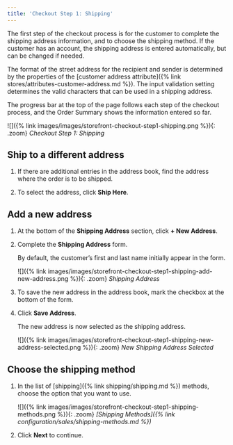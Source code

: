 ```yaml
---
title: 'Checkout Step 1: Shipping'
---
```


The first step of the checkout process is for the customer to complete the shipping address information, and to choose the shipping method. If the customer has an account, the shipping address is entered automatically, but can be changed if needed.

<div class="edition-ee" markdown="1">
The format of the street address for the recipient and sender is determined by the properties of the [customer address attribute]({% link stores/attributes-customer-address.md %}). The input validation setting determines the valid characters that can be used in a shipping address.
</div>

The progress bar at the top of the page follows each step of the checkout process, and the Order Summary shows the information entered so far.

![]({% link images/images/storefront-checkout-step1-shipping.png %}){: .zoom}
_Checkout Step 1: Shipping_

## Ship to a different address

1. If there are additional entries in the address book, find the address where the order is to be shipped.

1. To select the address, click **Ship Here**.

## Add a new address

1. At the bottom of the **Shipping Address** section, click **+ New Address**.

1. Complete the **Shipping Address** form.

    By default, the customer’s first and last name initially appear in the form.

    ![]({% link images/images/storefront-checkout-step1-shipping-add-new-address.png %}){: .zoom}
    _Shipping Address_

1. To save the new address in the address book, mark the checkbox at the bottom of the form.

1. Click **Save Address**.

    The new address is now selected as the shipping address.

    ![]({% link images/images/storefront-checkout-step1-shipping-new-address-selected.png %}){: .zoom}
    _New Shipping Address Selected_

## Choose the shipping method

1. In the list of [shipping]({% link shipping/shipping.md %}) methods, choose the option that you want to use.

    ![]({% link images/images/storefront-checkout-step1-shipping-methods.png %}){: .zoom}
    _[Shipping Methods]({% link configuration/sales/shipping-methods.md %})_

1. Click **Next** to continue.
